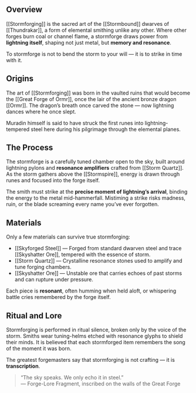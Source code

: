 ## Overview  
[[Stormforging]] is the sacred art of the [[Stormbound]] dwarves of [[Thundrakar]], a form of elemental smithing unlike any other. Where other forges burn coal or channel flame, a stormforge draws power from **lightning itself**, shaping not just metal, but **memory and resonance**.

To stormforge is not to bend the storm to your will — it is to strike in time with it.

## Origins  
The art of [[Stormforging]] was born in the vaulted ruins that would become the [[Great Forge of Ormr]], once the lair of the ancient bronze dragon [[Ormr]]. The dragon’s breath once carved the stone — now lightning dances where he once slept.

Muradin himself is said to have struck the first runes into lightning-tempered steel here during his pilgrimage through the elemental planes.

## The Process  
The stormforge is a carefully tuned chamber open to the sky, built around lightning pylons and **resonance amplifiers** crafted from [[Storm Quartz]]. As the storm gathers above the [[Stormspire]], energy is drawn through runes and focused into the forge itself.

The smith must strike at the **precise moment of lightning’s arrival**, binding the energy to the metal mid-hammerfall. Mistiming a strike risks madness, ruin, or the blade screaming every name you’ve ever forgotten.

## Materials  
Only a few materials can survive true stormforging:

- [[Skyforged Steel]] — Forged from standard dwarven steel and trace [[Skyshatter Ore]], tempered with the essence of storm.
- [[Storm Quartz]] — Crystalline resonance stones used to amplify and tune forging chambers.
- [[Skyshatter Ore]] — Unstable ore that carries echoes of past storms and can rupture under pressure.

Each piece is **resonant**, often humming when held aloft, or whispering battle cries remembered by the forge itself.

## Ritual and Lore  
Stormforging is performed in ritual silence, broken only by the voice of the storm. Smiths wear tuning-helms etched with resonance glyphs to shield their minds. It is believed that each stormforged item remembers the song of the moment it was born.

The greatest forgemasters say that stormforging is not crafting — it is **transcription**.

> “The sky speaks. We only echo it in steel.”  
> — Forge-Lore Fragment, inscribed on the walls of the Great Forge

